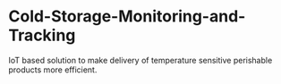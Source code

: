 # Cold-Storage-Monitoring-and-Tracking
IoT based solution to make delivery of temperature sensitive perishable products more efficient.

